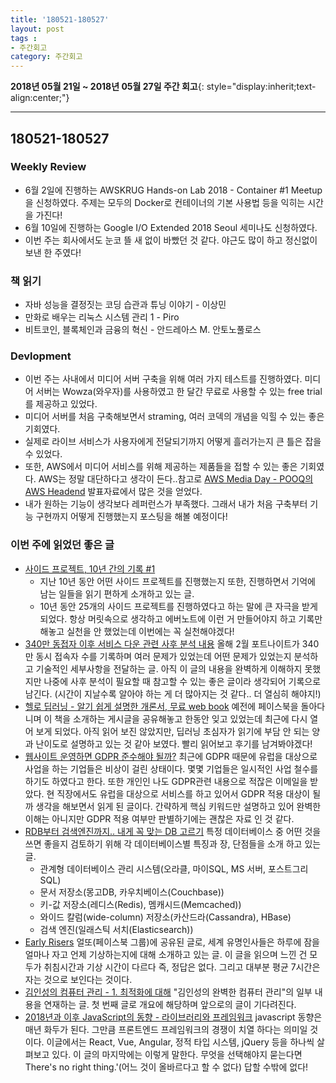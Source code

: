 ```yaml
---
title: '180521-180527'  
layout: post  
tags :  
- 주간회고
category: 주간회고
---
```


**2018년 05월 21일 ~ 2018년 05월 27일 주간 회고**{: style="display:inherit;text-align:center;"}

---

## 180521-180527

### Weekly Review
  - 6월 2일에 진행하는 AWSKRUG Hands-on Lab 2018 - Container #1 Meetup을 신청하였다. 주제는 모두의 Docker로 컨테이너의 기본 사용법 등을 익히는 시간을 가진다!
  - 6월 10일에 진행하는 Google I/O Extended 2018 Seoul 세미나도 신청하였다.
  - 이번 주는 회사에서도 눈코 뜰 새 없이 바빴던 것 같다. 야근도 많이 하고 정신없이 보낸 한 주였다!

### 책 읽기
  - 자바 성능을 결정짓는 코딩 습관과 튜닝 이야기 - 이상민
  - 만화로 배우는 리눅스 시스템 관리 1 - Piro
  - 비트코인, 블록체인과 금융의 혁신 - 안드레아스 M. 안토노풀로스

### Devlopment
  - 이번 주는 사내에서 미디어 서버 구축을 위해 여러 가지 테스트를 진행하였다. 미디어 서버는 Wowza(와우자)를 사용하였고 한 달간 무료로 사용할 수 있는 free trial를 제공하고 있었다.
  - 미디어 서버를 처음 구축해보면서 straming, 여러 코덱의 개념을 익힐 수 있는 좋은 기회였다.
  - 실제로 라이브 서비스가 사용자에게 전달되기까지 어떻게 흘러가는지 큰 틀은 잡을 수 있었다.
  - 또한, AWS에서 미디어 서비스를 위해 제공하는 제품들을 접할 수 있는 좋은 기회였다. AWS는 정말 대단하다고 생각이 든다..참고로 [AWS Media Day - POOQ의 AWS Headend](https://www.slideshare.net/awskorea/pooq-ott-case-for-live-vod-build-on-aws) 발표자료에서 많은 것을 얻었다.
  - 내가 원하는 기능이 생각보다 레퍼런스가 부족했다. 그래서 내가 처음 구축부터 기능 구현까지 어떻게 진행했는지 포스팅을 해볼 예정이다!

### 이번 주에 읽었던 좋은 글
- [사이드 프로젝트, 10년 간의 기록 #1](https://medium.com/@jungil.han/%EC%82%AC%EC%9D%B4%EB%93%9C-%ED%94%84%EB%A1%9C%EC%A0%9D%ED%8A%B8-10%EB%85%84%EC%9D%98-%EA%B8%B0%EB%A1%9D-%ED%8C%8C%ED%8A%B8-1-63bc25f8dcfc)
  - 지난 10년 동안 어떤 사이드 프로젝트를 진행했는지 또한, 진행하면서 기억에 남는 일들을 읽기 편하게 소개하고 있는 글.
  - 10년 동안 25개의 사이드 프로젝트를 진행하였다고 하는 말에 큰 자극을 받게 되었다. 항상 머릿속으로 생각하고 에버노트에 이런 거 만들어야지 하고 기록만 해놓고 실천을 안 했었는데 이번에는 꼭 실천해야겠다!
- [340만 동접자 이후 서비스 다운 관련 사후 분석 내용](https://www.epicgames.com/fortnite/ko/news/postmortem-of-service-outage-at-3-4m-ccu) 올해 2월 포트나이트가 340만 동시 접속자 수를 기록하며 여러 문제가 있었는데 어떤 문제가 있었는지 분석하고 기술적인 세부사항을 전달하는 글. 아직 이 글의 내용을 완벽하게 이해하지 못했지만 나중에 사후 분석이 필요할 때 참고할 수 있는 좋은 글이라 생각되어 기록으로 남긴다. (시간이 지날수록 알아야 하는 게 더 많아지는 것 같다.. 더 열심히 해야지!)
- [헬로 딥러닝 - 알기 쉽게 설명한 개론서, 무료 web book](https://realhanbit.co.kr/books/136) 예전에 페이스북을 돌아다니며 이 책을 소개하는 게시글을 공유해놓고 한동안 잊고 있었는데 최근에 다시 열어 보게 되었다. 아직 읽어 보진 않았지만, 딥러닝 초심자가 읽기에 부담 안 되는 양과 난이도로 설명하고 있는 것 같아 보였다. 빨리 읽어보고 후기를 남겨봐야겠다!
- [웹사이트 운영하면 GDPR 준수해야 될까?](http://m.boannews.com/html/detail.html?tab_type=1&idx=69559) 최근에 GDPR 때문에 유럽을 대상으로 사업을 하는 기업들은 비상이 걸린 상태이다. 몇몇 기업들은 일시적인 사업 철수를 하기도 하였다고 한다. 또한 개인인 나도 GDPR관련 내용으로 적잖은 이메일을 받았다.   현 직장에서도 유럽을 대상으로 서비스를 하고 있어서 GDPR 적용 대상이 될까 생각을 해보면서 읽게 된 글이다. 간략하게 핵심 키워드만 설명하고 있어 완벽한 이해는 아니지만 GDPR 적용 여부만 판별하기에는 괜찮은 자료 인 것 같다.  
- [RDB부터 검색엔진까지.. 내게 꼭 맞는 DB 고르기](http://www.ciokorea.com/news/38041?utm_source=gaerae.com&utm_campaign=%EA%B0%9C%EB%B0%9C%EC%9E%90%EC%8A%A4%EB%9F%BD%EB%8B%A4&utm_medium=social) 특정 데이터베이스 중 어떤 것을 쓰면 좋을지 검토하기 위해 각 데이터베이스별 특징과 장, 단점들을 소개 하고 있는 글.
  - 관계형 데이터베이스 관리 시스템(오라클, 마이SQL, MS 서버, 포스트그리SQL)
  - 문서 저장소(몽고DB, 카우치베이스(Couchbase))
  - 키-값 저장소(레디스(Redis), 멤캐시드(Memcached))
  - 와이드 칼럼(wide-column) 저장소(카산드라(Cassandra), HBase)
  - 검색 엔진(일래스틱 서치(Elasticsearch))
- [Early Risers](https://mymorningroutine.com/early-risers/) 얼또(페이스북 그룹)에 공유된 글로, 세계 유명인사들은 하루에 잠을 얼마나 자고 언제 기상하는지에 대해 소개하고 있는 글. 이 글을 읽으며 느낀 건 모두가 취침시간과 기상 시간이 다르다 즉, 정답은 없다. 그리고 대부분 평균 7시간은 자는 것으로 보인다는 것이다.
- [김인성의 컴퓨터 관리 - 1. 최적화에 대해](http://minix.tistory.com/665?category=632742)  "김인성의 완벽한 컴퓨터 관리"의 일부 내용을 연재하는 글. 첫 번째 글로 개요에 해당하며 앞으로의 글이 기다려진다.
- [2018년과 이후 JavaScript의 동향 - 라이브러리와 프레임워크](https://d2.naver.com/helloworld/3259111) javascript 동향은 매년 화두가 된다. 그만큼 프론트엔드 프레임워크의 경쟁이 치열 하다는 의미일 것이다. 이글에서는 React, Vue, Angular, 정적 타입 시스템, jQuery 등을 하나씩 살펴보고 있다. 이 글의 마지막에는 이렇게 말한다. 무엇을 선택해야지 묻는다면 There's no right thing.'(어느 것이 올바르다고 할 수 없다) 답할 수밖에 없다!
